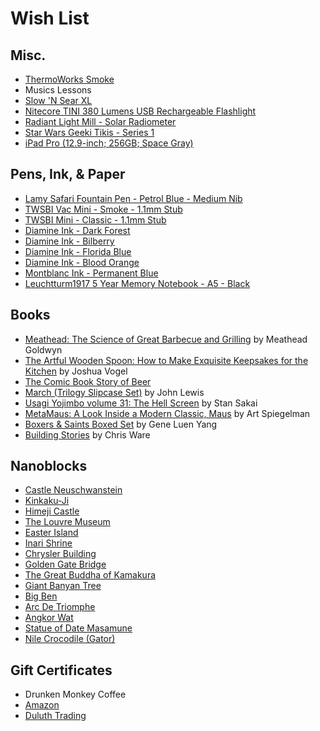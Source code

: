 # Wish List

## Misc.
* [ThermoWorks Smoke](http://www.thermoworks.com/Smoke)
* Musics Lessons
* [Slow 'N Sear XL](https://abcbarbecue.com/product/slow-n-sear-xl/)
* [Nitecore TINI 380 Lumens USB Rechargeable Flashlight](http://a.co/hQduTIc)
* [Radiant Light Mill - Solar Radiometer](http://www.thinkgeek.com/product/jjrm/?cpg=edm_101106875)
* [Star Wars Geeki Tikis - Series 1](http://www.thinkgeek.com/product/irvt/)
* [iPad Pro (12.9-inch; 256GB; Space Gray)](https://www.apple.com/shop/buy-ipad/ipad-pro/12.9-inch-display-256gb-space-gray-wifi)

## Pens, Ink, & Paper
* [Lamy Safari Fountain Pen - Petrol Blue - Medium Nib](http://a.co/9dTwvAq)
* [TWSBI Vac Mini - Smoke - 1.1mm Stub](https://www.gouletpens.com/twsbi-vac-mini-fountain-pen-smoke-1.1mm-stub/p/TW-M7445940)
* [TWSBI Mini - Classic - 1.1mm Stub](https://www.gouletpens.com/twsbi-mini-fountain-pen-classic-stub/p/TW-M7443310)
* [Diamine Ink - Dark Forest](https://www.jetpens.com/Diamine-Dark-Forest-Ink-150th-Anniversary-40-ml-Bottle/pd/21318)
* [Diamine Ink - Bilberry](http://www.jetpens.com/Diamine-Fountain-Pen-Ink-80-ml-Bilberry-Blue/pd/8770)
* [Diamine Ink - Florida Blue](http://www.jetpens.com/Diamine-Fountain-Pen-Ink-80-ml-Florida-Blue/pd/7757)
* [Diamine Ink - Blood Orange](https://www.jetpens.com/Diamine-Blood-Orange-Ink-150th-Anniversary-40-ml-Bottle/pd/21315)
* [Montblanc Ink - Permanent Blue](http://a.co/ev2DL8b)
* [Leuchtturm1917 5 Year Memory Notebook - A5 - Black](https://www.gouletpens.com/leuchtturm1917-some-lines-a-day-5-year-memory-notebook-a5-black/p/LT-343552)

## Books
* [Meathead: The Science of Great Barbecue and Grilling](http://a.co/d9PPvYb) by Meathead Goldwyn
* [The Artful Wooden Spoon: How to Make Exquisite Keepsakes for the Kitchen](http://a.co/7e72if2) by Joshua Vogel
* [The Comic Book Story of Beer](http://a.co/goBCn4w)
* [March (Trilogy Slipcase Set)](http://a.co/hM27i8d) by John Lewis
* [Usagi Yojimbo volume 31: The Hell Screen](http://a.co/0YmoQuV) by Stan Sakai
* [MetaMaus: A Look Inside a Modern Classic, Maus](http://a.co/9fPPbio) by Art Spiegelman
* [Boxers & Saints Boxed Set](http://amzn.com/1596439246) by Gene Luen Yang
* [Building Stories](http://amzn.com/0375424334) by Chris Ware

## Nanoblocks
* [Castle Neuschwanstein](http://a.co/dgV4rD6)
* [Kinkaku-Ji](http://a.co/guiSqdX)
* [Himeji Castle](http://a.co/fq5X2nK)
* [The Louvre Museum](http://a.co/3Uablgr)
* [Easter Island](http://a.co/9R4Jh9l)
* [Inari Shrine](http://a.co/hZ7rwGj)
* [Chrysler Building](http://a.co/2W5WkhC)
* [Golden Gate Bridge](http://a.co/hKboqby)
* [The Great Buddha of Kamakura](http://a.co/eGzEpUK)
* [Giant Banyan Tree](http://a.co/2Tc1BpH)
* [Big Ben](http://a.co/0RBngd4)
* [Arc De Triomphe](http://a.co/dfVY5z3)
* [Angkor Wat](http://a.co/bYbv35w)
* [Statue of Date Masamune](http://a.co/4RVlBBV)
* [Nile Crocodile (Gator)](http://a.co/1KkcEc5)

## Gift Certificates
* Drunken Monkey Coffee
* [Amazon](http://www.amazon.com/gp/product/B00067L6TQ/ref=topnav_giftcert_gw)
* [Duluth Trading](http://www.duluthtrading.com/store/product/gift-cards-duluth-trading-gift-cards-GIFTCARD.aspx")
